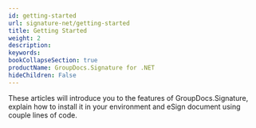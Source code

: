 ```yaml
---
id: getting-started
url: signature-net/getting-started
title: Getting Started
weight: 2
description: 
keywords: 
bookCollapseSection: true
productName: GroupDocs.Signature for .NET
hideChildren: False
---
```

These articles will introduce you to the features of GroupDocs.Signature, explain how to install it in your environment and eSign document using couple lines of code.
